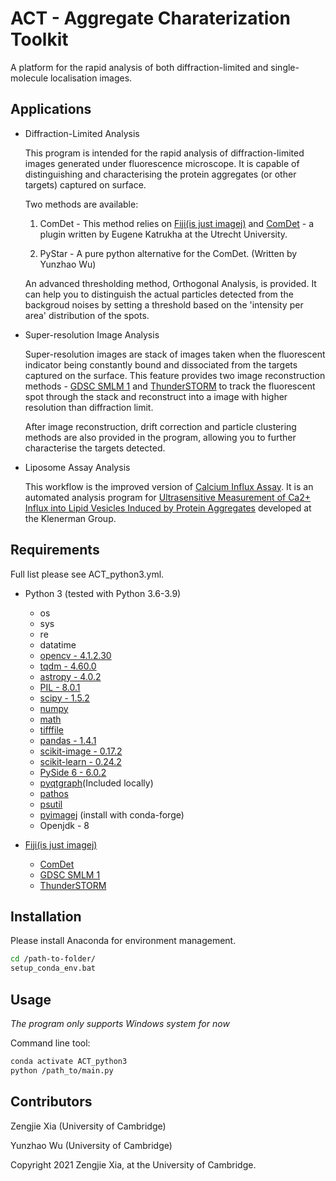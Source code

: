 ACT - Aggregate Charaterization Toolkit
======================================

A platform for the rapid analysis of both diffraction-limited and single-molecule localisation images.


Applications
------------
- Diffraction-Limited Analysis
	
	This program is intended for the rapid analysis of diffraction-limited images generated under fluorescence microscope. It is capable of distinguishing and characterising the protein aggregates (or other targets) captured on surface. 
	
	Two methods are available:
		
	1. ComDet - This method relies on [Fiji(is just imagej)](https://imagej.net/Fiji) and [ComDet](https://github.com/ekatrukha/ComDet) - a plugin written by Eugene Katrukha at the Utrecht University.
		
	2. PyStar - A pure python alternative for the ComDet. (Written by Yunzhao Wu)
	
	An advanced thresholding method, Orthogonal Analysis, is provided. It can help you to distinguish the actual particles detected from the backgroud noises by setting a threshold based on the 'intensity per area' distribution of the spots.
	

- Super-resolution Image Analysis
	
	Super-resolution images are stack of images taken when the fluorescent indicator being constantly bound and dissociated from the targets captured on the surface. This feature provides two image reconstruction methods - [GDSC SMLM 1](https://gdsc-smlm.readthedocs.io/en/latest/) and [ThunderSTORM](https://zitmen.github.io/thunderstorm/) to track the fluorescent spot through the stack and reconstruct into a image with higher resolution than diffraction limit.

	After image reconstruction, drift correction and particle clustering methods are also provided in the program, allowing you to further characterise the targets detected.


- Liposome Assay Analysis

	This workflow is the improved version of [Calcium Influx Assay](https://github.com/zengjiexia/CalciumInfluxAssay). It is an automated analysis program for [Ultrasensitive Measurement of Ca2+ Influx into Lipid Vesicles Induced by Protein Aggregates](https://doi.org/10.1002/anie.201700966) developed at the Klenerman Group. 



Requirements
------------

Full list please see ACT_python3.yml.

- Python 3 (tested with Python 3.6-3.9)
	- os
	- sys
	- re
	- datatime
	- [opencv - 4.1.2.30](https://pypi.org/project/opencv-contrib-python/)
	- [tqdm - 4.60.0](https://pypi.org/project/tqdm/)
	- [astropy - 4.0.2](https://www.astropy.org/)
	- [PIL - 8.0.1](https://pypi.org/project/Pillow/)
	- [scipy - 1.5.2](https://www.scipy.org/)
	- [numpy](https://numpy.org/)
	- [math](https://docs.python.org/3/library/math.html)
	- [tifffile](https://pypi.org/project/tifffile/)
	- [pandas - 1.4.1](https://pandas.pydata.org/)
	- [scikit-image - 0.17.2](https://scikit-image.org/)
	- [scikit-learn - 0.24.2](https://scikit-learn.org/)
	- [PySide 6 - 6.0.2](https://pypi.org/project/PySide6/)
	- [pyqtgraph](https://github.com/pyqtgraph/pyqtgraph)(Included locally)
	- [pathos](https://pypi.org/project/pathos/)
	- [psutil](https://pypi.org/project/psutil/)
    - [pyimagej](https://github.com/imagej/pyimagej) (install with conda-forge)
    - Openjdk - 8

- [Fiji(is just imagej)](https://imagej.net/Fiji) 
	- [ComDet](https://github.com/ekatrukha/ComDet)
	- [GDSC SMLM 1](https://gdsc-smlm.readthedocs.io/en/latest/)
	- [ThunderSTORM](https://zitmen.github.io/thunderstorm/)


Installation
------------
Please install Anaconda for environment management.
```sh
cd /path-to-folder/
setup_conda_env.bat
```


Usage
-----
*The program only supports Windows system for now*

Command line tool:
```sh
conda activate ACT_python3
python /path_to/main.py
```


Contributors
------------
Zengjie Xia (University of Cambridge)

Yunzhao Wu (University of Cambridge)


Copyright 2021 Zengjie Xia, at the University of Cambridge.
